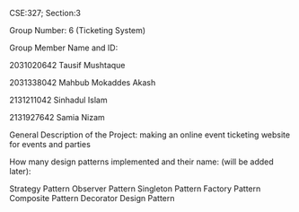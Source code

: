CSE:327; Section:3

Group Number: 6 (Ticketing System)

Group Member Name and ID:

2031020642 Tausif Mushtaque

2031338042 Mahbub Mokaddes Akash

2131211042 Sinhadul Islam

2131927642 Samia Nizam

General Description of the Project: making an online event ticketing website for events and parties

How many design patterns implemented and their name: (will be added later):

Strategy Pattern
Observer Pattern
Singleton Pattern
Factory Pattern
Composite Pattern
Decorator Design Pattern
